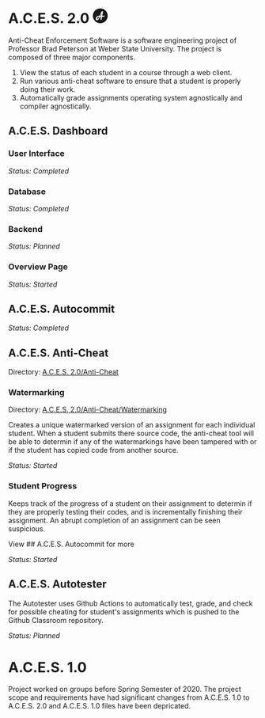 # A.C.E.S. 2.0 <img src="Logo.png" height="30"/>
Anti-Cheat Enforcement Software is a software engineering project of Professor Brad Peterson at Weber State University. The project is composed of three major components.
 1. View the status of each student in a course through a web client.
 2. Run various anti-cheat software to ensure that a student is properly doing their work.
 3. Automatically grade assignments operating system agnostically and compiler agnostically.
## A.C.E.S. Dashboard
### User Interface

*Status: Completed*
### Database

*Status: Completed*
### Backend

*Status: Planned*
### Overview Page

*Status: Started*
## A.C.E.S. Autocommit

*Status: Completed*

## A.C.E.S. Anti-Cheat
Directory: [A.C.E.S. 2.0/Anti-Cheat](https://github.com/tjh1541/A.C.E.S./tree/master/A.C.E.S.%202.0)
### Watermarking
Directory: [A.C.E.S. 2.0/Anti-Cheat/Watermarking](https://github.com/tjh1541/A.C.E.S./tree/master/A.C.E.S.%202.0/Watermarking)

Creates a unique watermarked version of an assignment for each individual student. When a student submits there source code, the anti-cheat tool will be able to determin if any of the watermarkings have been tampered with or if the student has copied code from another source.

*Status: Started*

### Student Progress
Keeps track of the progress of a student on their assignment to determin if they are properly testing their codes, and is incrementally finishing their assignment. An abrupt completion of an assignment can be seen suspicious.

View ## A.C.E.S. Autocommit for more

*Status: Started*

## A.C.E.S. Autotester
The Autotester uses Github Actions to automatically test, grade, and check for possible cheating for student's assignments which is pushed to the Github Classroom repository.

*Status: Planned*
# A.C.E.S. 1.0
Project worked on groups before Spring Semester of 2020. The project scope and requirements have had significant changes from A.C.E.S. 1.0 to A.C.E.S. 2.0 and A.C.E.S. 1.0 files have been depricated.
